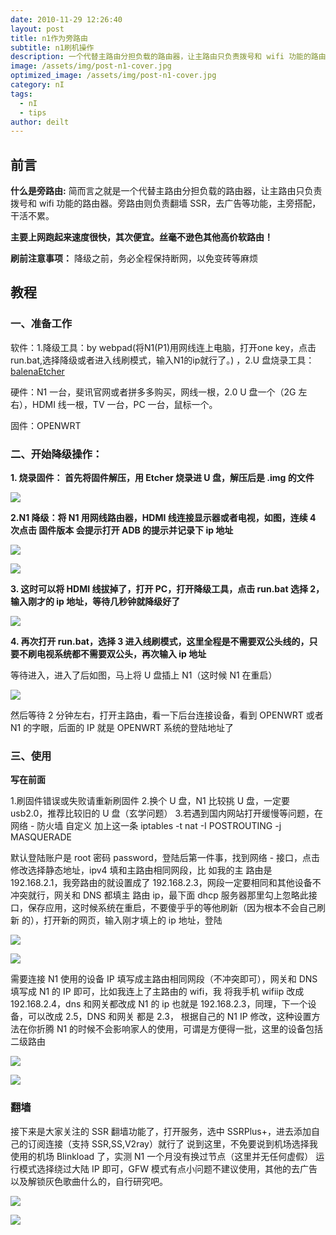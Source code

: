 ```yaml
---
date: 2010-11-29 12:26:40
layout: post
title: n1作为旁路由
subtitle: n1刷机操作
description: 一个代替主路由分担负载的路由器，让主路由只负责拨号和 wifi 功能的路由器。
image: /assets/img/post-n1-cover.jpg
optimized_image: /assets/img/post-n1-cover.jpg
category: nI
tags:
  - nI
  - tips
author: deilt
---
```



## 前言

**什么是旁路由:** 简而言之就是一个代替主路由分担负载的路由器，让主路由只负责拨号和 wifi 功能的路由器。旁路由则负责翻墙 SSR，去广告等功能，主旁搭配，干活不累。

**主要上网跑起来速度很快，其次便宜。丝毫不逊色其他高价软路由！**

**刷前注意事项：** 降级之前，务必全程保持断网，以免变砖等麻烦

## 教程

### 一、准备工作
软件：1.降级工具：by webpad(将N1(P1)用网线连上电脑，打开one key，点击run.bat,选择降级或者进入线刷模式，输入N1的ip就行了。) ，2.U 盘烧录工具：[balenaEtcher](https://www.balena.io/etcher/)

硬件：N1 一台，斐讯官网或者拼多多购买，网线一根，2.0 U 盘一个（2G 左右），HDMI 线一根，TV 一台，PC 一台，鼠标一个。

固件：OPENWRT

### 二、开始降级操作：


**1. 烧录固件： 首先将固件解压，用 Etcher 烧录进 U 盘，解压后是 .img 的文件**

![](/assets/img/post-n1-1.jpg)

**2.N1 降级：将 N1 用网线路由器，HDMI 线连接显示器或者电视，如图，连续 4 次点击 固件版本 会提示打开 ADB 的提示并记录下 ip 地址**

![](/assets/img/post-n1-2.jpg)

![](/assets/img/post-n1-3.jpg)

**3. 这时可以将 HDMI 线拔掉了，打开 PC，打开降级工具，点击 run.bat 选择 2，输入刚才的 ip 地址，等待几秒钟就降级好了**

![](/assets/img/post-n1-4.jpg)

**4. 再次打开 run.bat，选择 3 进入线刷模式，这里全程是不需要双公头线的，只要不刷电视系统都不需要双公头，再次输入 ip 地址**

等待进入，进入了后如图，马上将 U 盘插上 N1（这时候 N1 在重启）

![](/assets/img/post-n1-5.jpg)

然后等待 2 分钟左右，打开主路由，看一下后台连接设备，看到 OPENWRT 或者 N1 的字眼，后面的 IP 就是 OPENWRT 系统的登陆地址了

### 三、使用

**写在前面**

1.刷固件错误或失败请重新刷固件
2.换个 U 盘，N1 比较挑 U 盘，一定要 usb2.0，推荐比较旧的 U 盘（玄学问题）
3.若遇到国内网站打开缓慢等问题，在网络 - 防火墙 自定义 加上这一条 iptables -t nat -I POSTROUTING -j MASQUERADE

默认登陆账户是 root 密码 password，登陆后第一件事，找到网络 - 接口，点击修改选择静态地址，ipv4 填和主路由相同网段，比
如我的主 路由是 192.168.2.1，我旁路由的就设置成了 192.168.2.3，网段一定要相同和其他设备不冲突就行，网关和 DNS 都填主
路由 ip，最下面 dhcp 服务器那里勾上忽略此接口，保存应用，这时候系统在重启，不要傻乎乎的等他刷新（因为根本不会自己刷新
的），打开新的网页，输入刚才填上的 ip 地址，登陆

![](/assets/img/post-n1-6.jpg)

![](/assets/img/post-n1-7.jpg)

需要连接 N1 使用的设备 IP 填写成主路由相同网段（不冲突即可），网关和 DNS 填写成 N1 的 IP 即可，比如我连上了主路由的 wifi，我
将我手机 wifiip 改成 192.168.2.4，dns 和网关都改成 N1 的 ip 也就是 192.168.2.3，同理，下一个设备，可以改成 2.5，DNS 和网关
都是 2.3， 根据自己的 N1 IP 修改，这种设置方法在你折腾 N1 的时候不会影响家人的使用，可谓是方便得一批，这里的设备包括二级路由

![](/assets/img/post-n1-8.jpg)

![](/assets/img/post-n1-9.jpg)

### 翻墙

接下来是大家关注的 SSR 翻墙功能了，打开服务，选中 SSRPlus+，进去添加自己的订阅连接（支持 SSR,SS,V2ray）就行了
说到这里，不免要说到机场选择我使用的机场 Blinkload 了，实测 N1 一个月没有换过节点（这里并无任何虚假）
运行模式选择绕过大陆 IP 即可，GFW 模式有点小问题不建议使用，其他的去广告以及解锁灰色歌曲什么的，自行研究吧。

![](/assets/img/post-n1-10.jpg)

![](/assets/img/post-n1-11.jpg)
